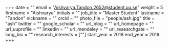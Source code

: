 +++
date = ""
email = "Aishvarya.Tandon.2652@student.uu.se"
weight = 5
firstname = "Aishvarya"
initials = ""
job_title = "Master Student"
lastname = "Tandon"
nickname = ""
orcid = ""
photo_file = "people/ash.jpg"
title = "ash"
twitter = ""
google_scholar = ""
url_blog = ""
url_homepage = ""
url_uuprofile = ""
linkedin = ""
url_mendeley = ""
url_researchgate = ""
long_bio = ""
research_interests = [""]
start_year = 2018
end_year = 2019
+++

